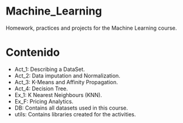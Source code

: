 # Machine_Learning
Homework, practices and projects for the Machine Learning course.

# Contenido
- Act_1: Describing a DataSet.
- Act_2: Data imputation and Normalization.
- Act_3: K-Means and Affinity Propagation.
- Act_4: Decision Tree.
- Ex_1: K Nearest Neighbours (KNN).
- Ex_F: Pricing Analytics.
- DB: Contains all datasets used in this course.
- utils: Contains libraries created for the activities.
